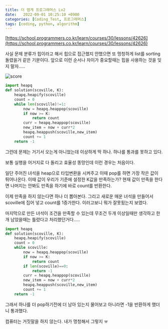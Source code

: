 ```yaml
---
title: 더 맵게 프로그래머스 Lv2
date:   2022-09-01 10:25:10 +0900
categories: [Coding_Test, 프로그래머스]
tags: [coding, python, algorithm]
---
```


[https://school.programmers.co.kr/learn/courses/30/lessons/42626](https://school.programmers.co.kr/learn/courses/30/lessons/42626)


사실 문제 분류가 힙이라고 해서 힙으로 접근했지 안했으면 또 멍청하게 list를 sorting 돌렸을거 같은 기분이다. 앞으로 이런 순서나 차이가 중요할때는 힙을 사용하는 것을 잊지 말자.....

![score](https://user-images.githubusercontent.com/85277660/211155864-18ab2a7f-1ccd-4752-b9e4-d0544356149d.png)

```py
import heapq
def solution(scoville, K):
    heapq.heapify(scoville)
    count = 0
    while len(scoville)!=1:
        now = heapq.heappop(scoville)
        if now >= K:
            return count
        curr = heapq.heappop(scoville)
        new_item = now + curr*2
        heapq.heappush(scoville,new_item)
        count += 1
    return -1
```

그런데 문제는 거기서 오는게 아니었는데 이상하게 딱 하나. 하나를 통과를 못하고 있다.

보통 실행을 어거지로 다 돌리고 효율성 똥망인데 이런 경우는 처음이다.

일단 주어진 녀석을 heap으로 타입변환을 시켜주고 이때 pop를 하면 가장 작은 값이 튀어나온다. 이때 값이 우리가 기준에 설정한 K값을 만족하는가? 현재 값이 만족을 한다면 나머지는 안봐도 만족을 하기에 바로 count를 반환한다.

이제 만족을 하지 않는다면 하나 더 뽑아본다. 그리고 새로운 매운 녀석을 만들어서 scoville에 집어 넣고 count를 1증가한다. 이러고보니 뭐가 잘못됬는지 보였다.

마지막으로 만든 녀석이 조건을 만족할 수 있는데 무조건 두개 이상일때만 생각하고 한개 남았을때는 틀렸다고 처리했던거다.....

```py
import heapq
def solution(scoville, K):
    heapq.heapify(scoville)
    count = 0
    while scoville:
        now = heapq.heappop(scoville)
        if now >= K:
            return count
        if len(scoville)==0:
            return -1
        curr = heapq.heappop(scoville)
        new_item = now + curr*2
        heapq.heappush(scoville,new_item)
        count += 1
    return -1
```

그래서 하나를 더 pop하기전에 더 남아 있는지 물어보고 아니라면 -1을 반환하게 했더니 통과했다.

컴퓨터는 거짓말을 하지 않는다. 내가 멍청해서 그렇지 ㅠ